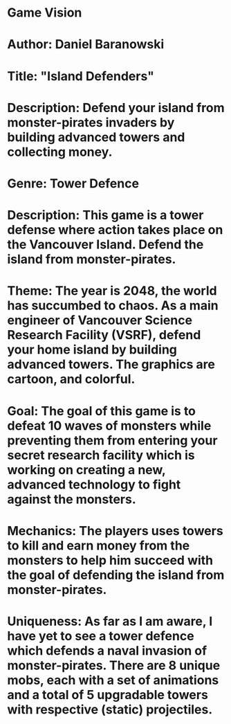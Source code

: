 # Game Vision
# Author: Daniel Baranowski
# Title: "Island Defenders"
# Description: Defend your island from monster-pirates invaders by building advanced towers and collecting money.
# Genre: Tower Defence
# Description: This game is a tower defense where action takes place on the Vancouver Island. Defend the island from monster-pirates.
# Theme: The year is 2048, the world has succumbed to chaos. As a main engineer of Vancouver Science Research Facility (VSRF), defend your home island by building advanced towers. The graphics are cartoon, and colorful. 
# Goal: The goal of this game is to defeat 10 waves of monsters while preventing them from entering your secret research facility which is working on creating a new, advanced technology to fight against the monsters.
# Mechanics: The players uses towers to kill and earn money from the monsters to help him succeed with the goal of defending the island from monster-pirates.
# Uniqueness: As far as I am aware, I have yet to see a tower defence which defends a naval invasion of monster-pirates. There are 8 unique mobs, each with a set of animations and a total of 5 upgradable towers with respective (static) projectiles.    